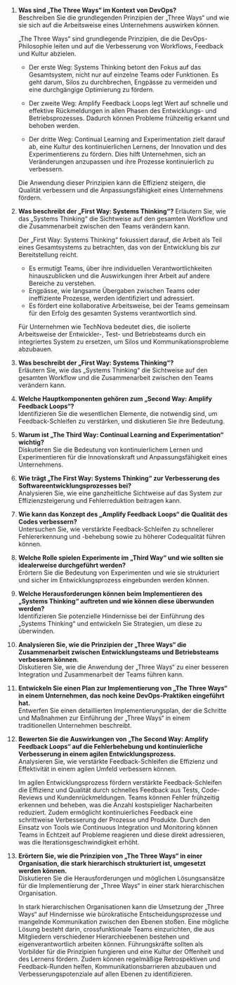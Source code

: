 1. **Was sind „The Three Ways“ im Kontext von DevOps?**  
   Beschreiben Sie die grundlegenden Prinzipien der „Three Ways“ und wie sie sich auf die Arbeitsweise eines Unternehmens auswirken können.

   „The Three Ways“ sind grundlegende Prinzipien, die die DevOps-Philosophie leiten und auf die Verbesserung von Workflows, Feedback und Kultur abzielen.

   - Der erste Weg: Systems Thinking betont den Fokus auf das Gesamtsystem, nicht nur auf einzelne Teams oder Funktionen. Es geht darum, Silos zu durchbrechen, Engpässe zu vermeiden und eine durchgängige Optimierung zu fördern.

   - Der zweite Weg: Amplify Feedback Loops legt Wert auf schnelle und effektive Rückmeldungen in allen Phasen des Entwicklungs- und Betriebsprozesses. Dadurch können Probleme frühzeitig erkannt und behoben werden.

   - Der dritte Weg: Continual Learning and Experimentation zielt darauf ab, eine Kultur des kontinuierlichen Lernens, der Innovation und des Experimentierens zu fördern. Dies hilft Unternehmen, sich an Veränderungen anzupassen und ihre Prozesse kontinuierlich zu verbessern.

   Die Anwendung dieser Prinzipien kann die Effizienz steigern, die Qualität verbessern und die Anpassungsfähigkeit eines Unternehmens fördern.

2. **Was beschreibt der „First Way: Systems Thinking“?**
   Erläutern Sie, wie das „Systems Thinking“ die Sichtweise auf den gesamten Workflow und die Zusammenarbeit zwischen den Teams verändern kann.

   Der „First Way: Systems Thinking“ fokussiert darauf, die Arbeit als Teil eines Gesamtsystems zu betrachten, das von der Entwicklung bis zur Bereitstellung reicht.

    - Es ermutigt Teams, über ihre individuellen Verantwortlichkeiten hinauszublicken und die Auswirkungen ihrer Arbeit auf andere Bereiche zu verstehen.
    - Engpässe, wie langsame Übergaben zwischen Teams oder ineffiziente Prozesse, werden identifiziert und adressiert.
    - Es fördert eine kollaborative Arbeitsweise, bei der Teams gemeinsam für den Erfolg des gesamten Systems verantwortlich sind.

   Für Unternehmen wie TechNova bedeutet dies, die isolierte Arbeitsweise der Entwickler-, Test- und Betriebsteams durch ein integriertes System zu ersetzen, um Silos und Kommunikationsprobleme abzubauen.

4. **Was beschreibt der „First Way: Systems Thinking“?**  
   Erläutern Sie, wie das „Systems Thinking“ die Sichtweise auf den gesamten Workflow und die Zusammenarbeit zwischen den Teams verändern kann.

5. **Welche Hauptkomponenten gehören zum „Second Way: Amplify Feedback Loops“?**  
   Identifizieren Sie die wesentlichen Elemente, die notwendig sind, um Feedback-Schleifen zu verstärken, und diskutieren Sie ihre Bedeutung.

6. **Warum ist „The Third Way: Continual Learning and Experimentation“ wichtig?**  
   Diskutieren Sie die Bedeutung von kontinuierlichem Lernen und Experimentieren für die Innovationskraft und Anpassungsfähigkeit eines Unternehmens.

7. **Wie trägt „The First Way: Systems Thinking“ zur Verbesserung des Softwareentwicklungsprozesses bei?**  
   Analysieren Sie, wie eine ganzheitliche Sichtweise auf das System zur Effizienzsteigerung und Fehlerreduktion beitragen kann.

8. **Wie kann das Konzept des „Amplify Feedback Loops“ die Qualität des Codes verbessern?**  
   Untersuchen Sie, wie verstärkte Feedback-Schleifen zu schnellerer Fehlererkennung und -behebung sowie zu höherer Codequalität führen können.

9. **Welche Rolle spielen Experimente im „Third Way“ und wie sollten sie idealerweise durchgeführt werden?**  
   Erörtern Sie die Bedeutung von Experimenten und wie sie strukturiert und sicher im Entwicklungsprozess eingebunden werden können.

10. **Welche Herausforderungen können beim Implementieren des „Systems Thinking“ auftreten und wie können diese überwunden werden?**  
   Identifizieren Sie potenzielle Hindernisse bei der Einführung des „Systems Thinking“ und entwickeln Sie Strategien, um diese zu überwinden.

11. **Analysieren Sie, wie die Prinzipien der „Three Ways“ die Zusammenarbeit zwischen Entwicklungsteams und Betriebsteams verbessern können.**  
    Diskutieren Sie, wie die Anwendung der „Three Ways“ zu einer besseren Integration und Zusammenarbeit der Teams führen kann.

12. **Entwickeln Sie einen Plan zur Implementierung von „The Three Ways“ in einem Unternehmen, das noch keine DevOps-Praktiken eingeführt hat.**  
    Entwerfen Sie einen detaillierten Implementierungsplan, der die Schritte und Maßnahmen zur Einführung der „Three Ways“ in einem traditionellen Unternehmen beschreibt.

13. **Bewerten Sie die Auswirkungen von „The Second Way: Amplify Feedback Loops“ auf die Fehlerbehebung und kontinuierliche Verbesserung in einem agilen Entwicklungsprozess.**  
    Analysieren Sie, wie verstärkte Feedback-Schleifen die Effizienz und Effektivität in einem agilen Umfeld verbessern können.

    Im agilen Entwicklungsprozess fördern verstärkte Feedback-Schleifen die Effizienz und Qualität durch schnelles Feedback aus Tests, Code-Reviews und Kundenrückmeldungen. Teams können Fehler frühzeitig erkennen und beheben, was die Anzahl kostspieliger Nacharbeiten reduziert. Zudem ermöglicht kontinuierliches Feedback eine schrittweise Verbesserung der Prozesse und Produkte. Durch den Einsatz von Tools wie Continuous Integration und Monitoring können Teams in Echtzeit auf Probleme reagieren und diese direkt adressieren, was die Iterationsgeschwindigkeit erhöht.

14. **Erörtern Sie, wie die Prinzipien von „The Three Ways“ in einer Organisation, die stark hierarchisch strukturiert ist, umgesetzt werden können.**  
    Diskutieren Sie die Herausforderungen und möglichen Lösungsansätze für die Implementierung der „Three Ways“ in einer stark hierarchischen Organisation.

    In stark hierarchischen Organisationen kann die Umsetzung der „Three Ways“ auf Hindernisse wie bürokratische Entscheidungsprozesse und mangelnde Kommunikation zwischen den Ebenen stoßen. Eine mögliche Lösung besteht darin, crossfunktionale Teams einzurichten, die aus Mitgliedern verschiedener Hierarchieebenen bestehen und eigenverantwortlich arbeiten können. Führungskräfte sollten als Vorbilder für die Prinzipien fungieren und eine Kultur der Offenheit und des Lernens fördern. Zudem können regelmäßige Retrospektiven und Feedback-Runden helfen, Kommunikationsbarrieren abzubauen und Verbesserungspotenziale auf allen Ebenen zu identifizieren.
